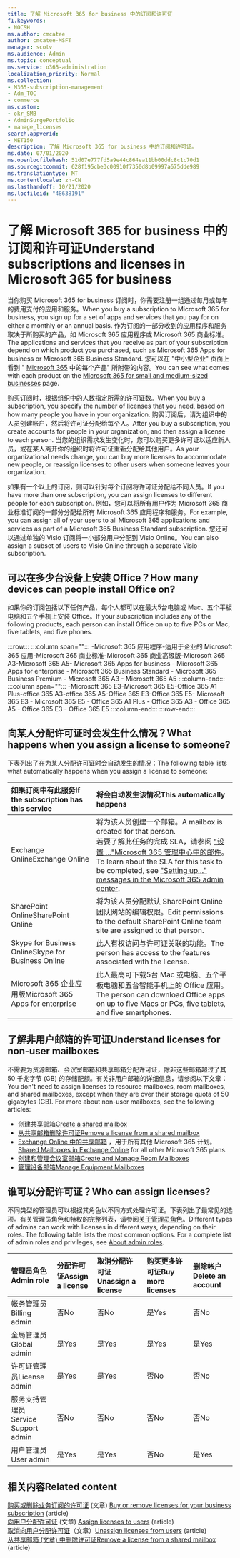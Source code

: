 ```yaml
---
title: 了解 Microsoft 365 for business 中的订阅和许可证
f1.keywords:
- NOCSH
ms.author: cmcatee
author: cmcatee-MSFT
manager: scotv
ms.audience: Admin
ms.topic: conceptual
ms.service: o365-administration
localization_priority: Normal
ms.collection:
- M365-subscription-management
- Adm_TOC
- commerce
ms.custom:
- okr_SMB
- AdminSurgePortfolio
- manage_licenses
search.appverid:
- MET150
description: 了解 Microsoft 365 for business 中的订阅和许可证。
ms.date: 07/01/2020
ms.openlocfilehash: 51d07e777fd5a9e44c864ea11bb00ddc8c1c70d1
ms.sourcegitcommit: 628f195cbe3c00910f7350d8b09997a675dde989
ms.translationtype: MT
ms.contentlocale: zh-CN
ms.lasthandoff: 10/21/2020
ms.locfileid: "48638191"
---
```

# <a name="understand-subscriptions-and-licenses-in-microsoft-365-for-business"></a><span data-ttu-id="8a594-103">了解 Microsoft 365 for business 中的订阅和许可证</span><span class="sxs-lookup"><span data-stu-id="8a594-103">Understand subscriptions and licenses in Microsoft 365 for business</span></span>

<span data-ttu-id="8a594-104">当你购买 Microsoft 365 for business 订阅时，你需要注册一组通过每月或每年的费用支付的应用和服务。</span><span class="sxs-lookup"><span data-stu-id="8a594-104">When you buy a subscription to Microsoft 365 for business, you sign up for a set of apps and services that you pay for on either a monthly or an annual basis.</span></span> <span data-ttu-id="8a594-105">作为订阅的一部分收到的应用程序和服务取决于所购买的产品，如 Microsoft 365 应用程序或 Microsoft 365 商业标准。</span><span class="sxs-lookup"><span data-stu-id="8a594-105">The applications and services that you receive as part of your subscription depend on which product you purchased, such as Microsoft 365 Apps for business or Microsoft 365 Business Standard.</span></span> <span data-ttu-id="8a594-106">您可以在 "中小型企业" 页面上看到 " [Microsoft 365](https://products.office.com/compare-all-microsoft-office-products?&activetab=tab:primaryr1) 中的每个产品" 所附带的内容。</span><span class="sxs-lookup"><span data-stu-id="8a594-106">You can see what comes with each product on the [Microsoft 365 for small and medium-sized businesses](https://products.office.com/compare-all-microsoft-office-products?&activetab=tab:primaryr1) page.</span></span>

<span data-ttu-id="8a594-107">购买订阅时，根据组织中的人数指定所需的许可证数。</span><span class="sxs-lookup"><span data-stu-id="8a594-107">When you buy a subscription, you specify the number of licenses that you need, based on how many people you have in your organization.</span></span> <span data-ttu-id="8a594-108">购买订阅后，请为组织中的人员创建帐户，然后将许可证分配给每个人。</span><span class="sxs-lookup"><span data-stu-id="8a594-108">After you buy a subscription, you create accounts for people in your organization, and then assign a license to each person.</span></span> <span data-ttu-id="8a594-109">当您的组织需求发生变化时，您可以购买更多许可证以适应新人员，或在某人离开你的组织时将许可证重新分配给其他用户。</span><span class="sxs-lookup"><span data-stu-id="8a594-109">As your organizational needs change, you can buy more licenses to accommodate new people, or reassign licenses to other users when someone leaves your organization.</span></span>

<span data-ttu-id="8a594-110">如果有一个以上的订阅，则可以针对每个订阅将许可证分配给不同人员。</span><span class="sxs-lookup"><span data-stu-id="8a594-110">If you have more than one subscription, you can assign licenses to different people for each subscription.</span></span> <span data-ttu-id="8a594-111">例如，您可以将所有用户作为 Microsoft 365 商业标准订阅的一部分分配给所有 Microsoft 365 应用程序和服务。</span><span class="sxs-lookup"><span data-stu-id="8a594-111">For example, you can assign all of your users to all Microsoft 365 applications and services as part of a Microsoft 365 Business Standard subscription.</span></span> <span data-ttu-id="8a594-112">您还可以通过单独的 Visio 订阅将一小部分用户分配到 Visio Online。</span><span class="sxs-lookup"><span data-stu-id="8a594-112">You can also assign  a subset of users to Visio Online through a separate Visio subscription.</span></span>

## <a name="how-many-devices-can-people-install-office-on"></a><span data-ttu-id="8a594-113">可以在多少台设备上安装 Office？</span><span class="sxs-lookup"><span data-stu-id="8a594-113">How many devices can people install Office on?</span></span>

<span data-ttu-id="8a594-114">如果你的订阅包括以下任何产品，每个人都可以在最大5台电脑或 Mac、五个平板电脑和五个手机上安装 Office。</span><span class="sxs-lookup"><span data-stu-id="8a594-114">If your subscription includes any of the following products, each person can install Office on up to five PCs or Mac, five tablets, and five phones.</span></span>

:::row:::
   :::column span="":::
        <span data-ttu-id="8a594-115">-Microsoft 365 应用程序-适用于企业的 Microsoft 365 应用-Microsoft 365 商业标准-Microsoft 365 商业高级版-Microsoft 365 A3-Microsoft 365 A5</span><span class="sxs-lookup"><span data-stu-id="8a594-115">- Microsoft 365 Apps for business      - Microsoft 365 Apps for enterprise      - Microsoft 365 Business Standard      - Microsoft 365 Business Premium      - Microsoft 365 A3      - Microsoft 365 A5</span></span>
   :::column-end:::
   :::column span="":::
        <span data-ttu-id="8a594-116">-Microsoft 365 E3-Microsoft 365 E5-Office 365 A1 Plus-office 365 A3-office 365 A5-Office 365 E3-Office 365 E5</span><span class="sxs-lookup"><span data-stu-id="8a594-116">- Microsoft 365 E3      - Microsoft 365 E5      - Office 365 A1 Plus      - Office 365 A3      - Office 365 A5      - Office 365 E3      - Office 365 E5</span></span>
   :::column-end:::
:::row-end:::

## <a name="what-happens-when-you-assign-a-license-to-someone"></a><span data-ttu-id="8a594-117">向某人分配许可证时会发生什么情况？</span><span class="sxs-lookup"><span data-stu-id="8a594-117">What happens when you assign a license to someone?</span></span>

<span data-ttu-id="8a594-118">下表列出了在为某人分配许可证时会自动发生的情况：</span><span class="sxs-lookup"><span data-stu-id="8a594-118">The following table lists what automatically happens when you assign a license to someone:</span></span>
  
|<span data-ttu-id="8a594-119">**如果订阅中有此服务**</span><span class="sxs-lookup"><span data-stu-id="8a594-119">**If the subscription has this service**</span></span>|<span data-ttu-id="8a594-120">**将会自动发生该情况**</span><span class="sxs-lookup"><span data-stu-id="8a594-120">**This automatically happens**</span></span>|
|:-----|:-----|
|<span data-ttu-id="8a594-121">Exchange Online</span><span class="sxs-lookup"><span data-stu-id="8a594-121">Exchange Online</span></span>  <br/> |<span data-ttu-id="8a594-122">将为该人员创建一个邮箱。</span><span class="sxs-lookup"><span data-stu-id="8a594-122">A mailbox is created for that person.</span></span> <br/> <span data-ttu-id="8a594-123">若要了解此任务的完成 SLA，请参阅 ["设置 ..."Microsoft 365 管理中心中的邮件](https://support.microsoft.com/help/2635238/setting-up-messages-in-the-office-365-admin-center)。</span><span class="sxs-lookup"><span data-stu-id="8a594-123">To learn about the SLA for this task to be completed, see ["Setting up..." messages in the Microsoft 365 admin center](https://support.microsoft.com/help/2635238/setting-up-messages-in-the-office-365-admin-center).</span></span> |
|<span data-ttu-id="8a594-124">SharePoint Online</span><span class="sxs-lookup"><span data-stu-id="8a594-124">SharePoint Online</span></span>  <br/> |<span data-ttu-id="8a594-125">将为该人员分配默认 SharePoint Online 团队网站的编辑权限。</span><span class="sxs-lookup"><span data-stu-id="8a594-125">Edit permissions to the default SharePoint Online team site are assigned to that person.</span></span>  <br/> |
|<span data-ttu-id="8a594-126">Skype for Business Online</span><span class="sxs-lookup"><span data-stu-id="8a594-126">Skype for Business Online</span></span>  <br/> |<span data-ttu-id="8a594-127">此人有权访问与许可证关联的功能。</span><span class="sxs-lookup"><span data-stu-id="8a594-127">The person has access to the features associated with the license.</span></span>  <br/> |
|<span data-ttu-id="8a594-128">Microsoft 365 企业应用版</span><span class="sxs-lookup"><span data-stu-id="8a594-128">Microsoft 365 Apps for enterprise</span></span>  <br/> |<span data-ttu-id="8a594-129">此人最高可下载5台 Mac 或电脑、五个平板电脑和五台智能手机上的 Office 应用。</span><span class="sxs-lookup"><span data-stu-id="8a594-129">The person can download Office apps on up to five Macs or PCs, five tablets, and five smartphones.</span></span>  <br/> |

## <a name="understand-licenses-for-non-user-mailboxes"></a><span data-ttu-id="8a594-130">了解非用户邮箱的许可证</span><span class="sxs-lookup"><span data-stu-id="8a594-130">Understand licenses for non-user mailboxes</span></span>

<span data-ttu-id="8a594-p104">不需要为资源邮箱、会议室邮箱和共享邮箱分配许可证，除非这些邮箱超过了其 50 千兆字节 (GB) 的存储配额。有关非用户邮箱的详细信息，请参阅以下文章：</span><span class="sxs-lookup"><span data-stu-id="8a594-p104">You don't need to assign licenses to resource mailboxes, room mailboxes, and shared mailboxes, except when they are over their storage quota of 50 gigabytes (GB). For more about non-user mailboxes, see the following articles:</span></span>
  
- [<span data-ttu-id="8a594-133">创建共享邮箱</span><span class="sxs-lookup"><span data-stu-id="8a594-133">Create a shared mailbox</span></span>](../../admin/email/create-a-shared-mailbox.md)
- [<span data-ttu-id="8a594-134">从共享邮箱删除许可证</span><span class="sxs-lookup"><span data-stu-id="8a594-134">Remove a license from a shared mailbox</span></span>](../../admin/email/remove-license-from-shared-mailbox.md)
- <span data-ttu-id="8a594-135">[Exchange Online 中的共享邮箱](https://docs.microsoft.com/exchange/collaboration-exo/shared-mailboxes) ，用于所有其他 Microsoft 365 计划。</span><span class="sxs-lookup"><span data-stu-id="8a594-135">[Shared Mailboxes in Exchange Online](https://docs.microsoft.com/exchange/collaboration-exo/shared-mailboxes) for all other Microsoft 365 plans.</span></span>
- [<span data-ttu-id="8a594-136">创建和管理会议室邮箱</span><span class="sxs-lookup"><span data-stu-id="8a594-136">Create and Manage Room Mailboxes</span></span>](https://docs.microsoft.com/exchange/recipients-in-exchange-online/manage-room-mailboxes)
- [<span data-ttu-id="8a594-137">管理设备邮箱</span><span class="sxs-lookup"><span data-stu-id="8a594-137">Manage Equipment Mailboxes</span></span>](https://docs.microsoft.com/exchange/recipients-in-exchange-online/manage-equipment-mailboxes)

## <a name="who-can-assign-licenses"></a><span data-ttu-id="8a594-138">谁可以分配许可证？</span><span class="sxs-lookup"><span data-stu-id="8a594-138">Who can assign licenses?</span></span>

<span data-ttu-id="8a594-p105">不同类型的管理员可以根据其角色以不同方式处理许可证。下表列出了最常见的选项。有关管理员角色和特权的完整列表，请参阅[关于管理员角色](../../admin/add-users/about-admin-roles.md)。</span><span class="sxs-lookup"><span data-stu-id="8a594-p105">Different types of admins can work with licenses in different ways, depending on their roles. The following table lists the most common options. For a complete list of admin roles and privileges, see [About admin roles](../../admin/add-users/about-admin-roles.md).</span></span>
  
|<span data-ttu-id="8a594-142">**管理员角色**</span><span class="sxs-lookup"><span data-stu-id="8a594-142">**Admin role**</span></span>|<span data-ttu-id="8a594-143">**分配许可证**</span><span class="sxs-lookup"><span data-stu-id="8a594-143">**Assign a license**</span></span>|<span data-ttu-id="8a594-144">**取消分配许可证**</span><span class="sxs-lookup"><span data-stu-id="8a594-144">**Unassign a license**</span></span>|<span data-ttu-id="8a594-145">**购买更多许可证**</span><span class="sxs-lookup"><span data-stu-id="8a594-145">**Buy more licenses**</span></span>|<span data-ttu-id="8a594-146">**删除帐户**</span><span class="sxs-lookup"><span data-stu-id="8a594-146">**Delete an account**</span></span>|
|:-----|:-----|:-----|:-----|:-----|
|<span data-ttu-id="8a594-147">帐务管理员</span><span class="sxs-lookup"><span data-stu-id="8a594-147">Billing admin</span></span>  <br/> |<span data-ttu-id="8a594-148">否</span><span class="sxs-lookup"><span data-stu-id="8a594-148">No</span></span>  <br/> |<span data-ttu-id="8a594-149">否</span><span class="sxs-lookup"><span data-stu-id="8a594-149">No</span></span>  <br/> |<span data-ttu-id="8a594-150">是</span><span class="sxs-lookup"><span data-stu-id="8a594-150">Yes</span></span>  <br/> |<span data-ttu-id="8a594-151">否</span><span class="sxs-lookup"><span data-stu-id="8a594-151">No</span></span>  <br/> |
|<span data-ttu-id="8a594-152">全局管理员</span><span class="sxs-lookup"><span data-stu-id="8a594-152">Global admin</span></span>  <br/> |<span data-ttu-id="8a594-153">是</span><span class="sxs-lookup"><span data-stu-id="8a594-153">Yes</span></span>  <br/> |<span data-ttu-id="8a594-154">是</span><span class="sxs-lookup"><span data-stu-id="8a594-154">Yes</span></span>  <br/> |<span data-ttu-id="8a594-155">是</span><span class="sxs-lookup"><span data-stu-id="8a594-155">Yes</span></span>  <br/> |<span data-ttu-id="8a594-156">是</span><span class="sxs-lookup"><span data-stu-id="8a594-156">Yes</span></span>  <br/> |
|<span data-ttu-id="8a594-157">许可证管理员</span><span class="sxs-lookup"><span data-stu-id="8a594-157">License admin</span></span> <br/> |<span data-ttu-id="8a594-158">是</span><span class="sxs-lookup"><span data-stu-id="8a594-158">Yes</span></span> <br/>|<span data-ttu-id="8a594-159">是</span><span class="sxs-lookup"><span data-stu-id="8a594-159">Yes</span></span> <br/> |<span data-ttu-id="8a594-160">否</span><span class="sxs-lookup"><span data-stu-id="8a594-160">No</span></span> <br/> |<span data-ttu-id="8a594-161">否</span><span class="sxs-lookup"><span data-stu-id="8a594-161">No</span></span> <br/> |
|<span data-ttu-id="8a594-162">服务支持管理员</span><span class="sxs-lookup"><span data-stu-id="8a594-162">Service Support admin</span></span>  <br/> |<span data-ttu-id="8a594-163">否</span><span class="sxs-lookup"><span data-stu-id="8a594-163">No</span></span>  <br/> |<span data-ttu-id="8a594-164">否</span><span class="sxs-lookup"><span data-stu-id="8a594-164">No</span></span>  <br/> |<span data-ttu-id="8a594-165">否</span><span class="sxs-lookup"><span data-stu-id="8a594-165">No</span></span>  <br/> |<span data-ttu-id="8a594-166">否</span><span class="sxs-lookup"><span data-stu-id="8a594-166">No</span></span>  <br/> |
|<span data-ttu-id="8a594-167">用户管理员</span><span class="sxs-lookup"><span data-stu-id="8a594-167">User admin</span></span>  <br/> |<span data-ttu-id="8a594-168">是</span><span class="sxs-lookup"><span data-stu-id="8a594-168">Yes</span></span>  <br/> |<span data-ttu-id="8a594-169">是</span><span class="sxs-lookup"><span data-stu-id="8a594-169">Yes</span></span>  <br/> |<span data-ttu-id="8a594-170">否</span><span class="sxs-lookup"><span data-stu-id="8a594-170">No</span></span>  <br/> |<span data-ttu-id="8a594-171">是</span><span class="sxs-lookup"><span data-stu-id="8a594-171">Yes</span></span>  <br/> |

## <a name="related-content"></a><span data-ttu-id="8a594-172">相关内容</span><span class="sxs-lookup"><span data-stu-id="8a594-172">Related content</span></span>

<span data-ttu-id="8a594-173">[购买或删除业务订阅的许可证](buy-licenses.md) (文章) </span><span class="sxs-lookup"><span data-stu-id="8a594-173">[Buy or remove licenses for your business subscription](buy-licenses.md) (article)</span></span>\
<span data-ttu-id="8a594-174">[向用户分配许可证](../../admin/manage/assign-licenses-to-users.md) (文章) </span><span class="sxs-lookup"><span data-stu-id="8a594-174">[Assign licenses to users](../../admin/manage/assign-licenses-to-users.md) (article)</span></span>\
<span data-ttu-id="8a594-175">[取消向用户分配许可证](../../admin/manage/remove-licenses-from-users.md)（文章）</span><span class="sxs-lookup"><span data-stu-id="8a594-175">[Unassign licenses from users](../../admin/manage/remove-licenses-from-users.md) (article)</span></span>\
<span data-ttu-id="8a594-176">[从共享邮箱 (文章) 中删除许可证](../../admin/email/remove-license-from-shared-mailbox.md)</span><span class="sxs-lookup"><span data-stu-id="8a594-176">[Remove a license from a shared mailbox](../../admin/email/remove-license-from-shared-mailbox.md) (article)</span></span>